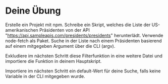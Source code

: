 # Deine Übung

Erstelle ein Projekt mit npm. Schreibe ein Skript, welches die Liste der US-amerikanischen Präsidenten von der API "https://api.sampleapis.com/presidents/presidents" herunterlädt. Verwende node-fetch als Paket. Suche in der Liste nach einem Präsidenten basierend auf einem mitgegeben Argument über die CLI (argv).

Exkludiere im nächsten Schritt diese Filterfunktion in eine weitere Datei und importiere die Funktion in deinem Hauptskript.

Importiere im nächsten Schritt ein default-Wert für deine Suche, falls keine Variable in der CLI mitgegeben wurde.
